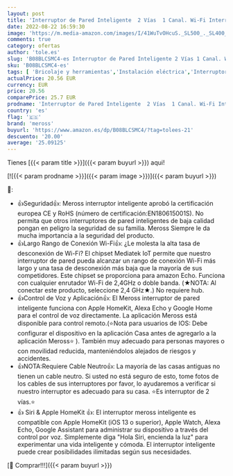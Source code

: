 ```yaml
---
layout: post
title: 'Interruptor de Pared Inteligente  2 Vías  1 Canal. Wi-Fi Interruptor. Compatible con Apple HomeKit Siri  Alexa Echo  Google Home y SmartThings. meross MSS550XHK. Se Requiere un Cable Neutral .'
date: 2022-08-22 16:59:30
image: 'https://m.media-amazon.com/images/I/41WuTvOHcuS._SL500_._SL400_.jpg'
comments: true
category: ofertas
author: 'tole.es'
slug: 'B08BLCSMC4-es Interruptor de Pared Inteligente 2 Vías 1 Canal. Wi-Fi...'
sku: 'B08BLCSMC4-es'
tags: [ 'Bricolaje y herramientas','Instalación eléctrica','Interruptores y reguladores de luz','alexa','google','home','meross','🇪🇸', ]
actualPrice: 20.56 EUR
currency: EUR
price: 20.56
comparePrice: 25.7 EUR
prodname: 'Interruptor de Pared Inteligente  2 Vías  1 Canal. Wi-Fi Interruptor. Compatible con Apple HomeKit Siri  Alexa Echo  Google Home y SmartThings. meross MSS550XHK. Se Requiere un Cable Neutral .'
country: 'es'
flag: '🇪🇸'
brand: 'meross'
buyurl: 'https://www.amazon.es/dp/B08BLCSMC4/?tag=tolees-21'
descuento: '20.00'
average: '25.09125'
---
```


Tienes [{{< param title >}}]({{< param buyurl >}}) aqui!

[![{{< param prodname >}}]({{< param image >}})]({{< param buyurl >}})

🔎:

- 👍Seguridad👍: Meross interruptor inteligente aprobó la certificación europea CE y RoHS (número de certificación:EN180615001S). No permita que otros interruptores de pared inteligentes de baja calidad pongan en peligro la seguridad de su familia. Meross Siempre le da mucha importancia a la seguridad del producto.
- 👍Largo Rango de Conexión Wi-Fi👍: ¿Le molesta la alta tasa de desconexión de Wi-Fi? El chipset Mediatek IoT permite que nuestro interruptor de pared pueda alcanzar un rango de conexión Wi-Fi más largo y una tasa de desconexión más baja que la mayoría de sus competidores. Este chipset se proporciona para amazon Echo. Funciona con cualquier enrutador Wi-Fi de 2,4GHz o doble banda. (★NOTA: Al conectar este producto, seleccione 2,4 GHz★.) No requiere hub.
- 👍Control de Voz y Aplicación👍: El Meross interruptor de pared inteligente funciona con Apple HomeKit, Alexa Echo y Google Home para el control de voz directamente. La aplicación Meross está disponible para control remoto.(⭐Nota para usuarios de IOS: Debe configurar el dispositivo en la aplicación Casa antes de agregarlo a la aplicación Meross⭐ ). También muy adecuado para personas mayores o con movilidad reducida, manteniéndolos alejados de riesgos y accidentes.
- 👍NOTA:Requiere Cable Neutro👍: La mayoría de las casas antiguas no tienen un cable neutro. Si usted no está seguro de esto, tome fotos de los cables de sus interruptores por favor, lo ayudaremos a verificar si nuestro interruptor es adecuado para su casa. ⭐Es interruptor de 2 vías.⭐
- 👍 Siri & Apple HomeKit 👍: El interruptor meross inteligente es compatible con Apple HomeKit (iOS 13 o superior), Apple Watch, Alexa Echo, Google Assistant para administrar su dispositivo a través del control por voz. Simplemente diga "Hola Siri, encienda la luz" para experimentar una vida inteligente y cómoda. El interruptor inteligente puede crear posibilidades ilimitadas según sus necesidades.

[🛒 Comprar!!!]({{< param buyurl >}})
